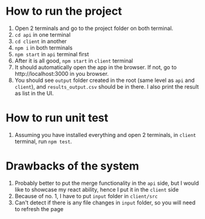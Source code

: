 # How to run the project

1. Open 2 terminals and go to the project folder on both terminal.
2. `cd api` in one terminal
3. `cd client` in another
4. `npm i` in both terminals
5. `npm start` in `api` terminal first
6. After it is all good, `npm start` in `client` terminal
7. It should automatically open the app in the browser. If not, go to http://localhost:3000 in you browser.
8. You should see `output` folder created in the root (same level as `api` and `client`), and `results_output.csv` should be in there. I also print the result as list in the UI.

# How to run unit test
1. Assuming you have installed everything and open 2 terminals, in `client` terminal, run `npm test`.

# Drawbacks of the system
1. Probably better to put the merge functionality in the `api` side, but I would like to showcase my react ability, hence I put it in the `client` side
2. Because of no. 1, I have to put `input` folder in `client/src`
3. Can't detect if there is any file changes in `input` folder, so you will need to refresh the page